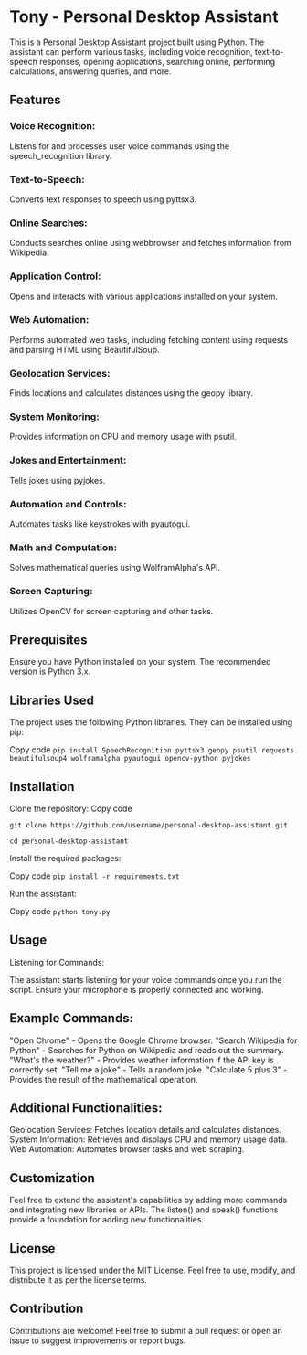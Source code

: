 <h1>Tony - Personal Desktop Assistant</h1>
This is a Personal Desktop Assistant project built using Python. The assistant can perform various tasks, including voice recognition, text-to-speech responses, opening applications, searching online, performing calculations, answering queries, and more.

<h2>Features</h2>
<h3>Voice Recognition:</h3> Listens for and processes user voice commands using the speech_recognition library.
<h3>Text-to-Speech:</h3> Converts text responses to speech using pyttsx3.
<h3>Online Searches:</h3> Conducts searches online using webbrowser and fetches information from Wikipedia.
<h3>Application Control:</h3> Opens and interacts with various applications installed on your system.
<h3>Web Automation:</h3> Performs automated web tasks, including fetching content using requests and parsing HTML using BeautifulSoup.
<h3>Geolocation Services:</h3> Finds locations and calculates distances using the geopy library.
<h3>System Monitoring:</h3> Provides information on CPU and memory usage with psutil.
<h3>Jokes and Entertainment:</h3> Tells jokes using pyjokes.
<h3>Automation and Controls:</h3> Automates tasks like keystrokes with pyautogui.
<h3>Math and Computation:</h3> Solves mathematical queries using WolframAlpha's API.
<h3>Screen Capturing:</h3> Utilizes OpenCV for screen capturing and other tasks.

<h2>Prerequisites</h2>
Ensure you have Python installed on your system. The recommended version is Python 3.x.

<h2>Libraries Used</h2>
The project uses the following Python libraries. They can be installed using pip:

Copy code
`pip install SpeechRecognition pyttsx3 geopy psutil requests beautifulsoup4 wolframalpha pyautogui opencv-python pyjokes`

<h2>Installation</h2>
Clone the repository:
Copy code

`git clone https://github.com/username/personal-desktop-assistant.git`

`cd personal-desktop-assistant`

Install the required packages:

Copy code
`pip install -r requirements.txt`

Run the assistant:

Copy code
`python tony.py`
<h2>Usage</h2>
Listening for Commands:

The assistant starts listening for your voice commands once you run the script.
Ensure your microphone is properly connected and working.

<h2>Example Commands:</h2>

"Open Chrome" - Opens the Google Chrome browser.
"Search Wikipedia for Python" - Searches for Python on Wikipedia and reads out the summary.
"What's the weather?" - Provides weather information if the API key is correctly set.
"Tell me a joke" - Tells a random joke.
"Calculate 5 plus 3" - Provides the result of the mathematical operation.

<h2>Additional Functionalities:</h2>

Geolocation Services: Fetches location details and calculates distances.
System Information: Retrieves and displays CPU and memory usage data.
Web Automation: Automates browser tasks and web scraping.

<h2>Customization</h2>
Feel free to extend the assistant's capabilities by adding more commands and integrating new libraries or APIs. The listen() and speak() functions provide a foundation for adding new functionalities.

<h2>License</h2>
This project is licensed under the MIT License. Feel free to use, modify, and distribute it as per the license terms.

<h2>Contribution</h2>
Contributions are welcome! Feel free to submit a pull request or open an issue to suggest improvements or report bugs.
